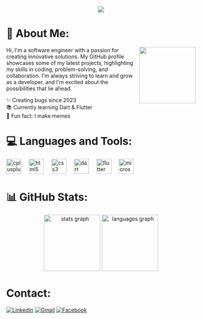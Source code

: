 <h1 align="center">
    <img src="https://readme-typing-svg.herokuapp.com/?font=Righteous&size=35&center=true&vCenter=true&width=500&height=70&duration=4000&lines=Hi+There!+👋;+I'm+Mohab+Mohamed!;" />
</h1>

# 💫 About Me:
<p align="left">
  <img align="right" height="150" src="https://media.giphy.com/media/13HgwGsXF0aiGY/giphy.gif?cid=790b7611vvbrgopvwkb35z7bbe6zt4sq0pql474iexze7rqp&ep=v1_gifs_search&rid=giphy.gif&ct=g"  />
Hi, I'm a software engineer with a passion for creating innovative solutions. My GitHub profile showcases some of my latest projects, highlighting my skills in coding, problem-solving, and collaboration. I'm always striving to learn and grow as a developer, and I'm excited about the possibilities that lie ahead.</p>
<p align="left">✨ Creating bugs since 2023<br>📚 Currently learning Dart & Flutter<br>🎲 Fun fact: I make memes</p>

# 💻 Languages and Tools:

<div align="left">
  <img src="https://cdn.jsdelivr.net/gh/devicons/devicon/icons/cplusplus/cplusplus-original.svg" height="40" alt="cplusplus logo"  />
  <img width="12" />
  <img src="https://cdn.jsdelivr.net/gh/devicons/devicon/icons/html5/html5-original.svg" height="40" alt="html5 logo"  />
  <img width="12" />
  <img src="https://cdn.jsdelivr.net/gh/devicons/devicon/icons/css3/css3-original.svg" height="40" alt="css3 logo"  />
  <img width="12" />
  <img src="https://cdn.jsdelivr.net/gh/devicons/devicon/icons/dart/dart-original.svg" height="40" alt="dart logo"  />
  <img width="12" />
  <img src="https://cdn.jsdelivr.net/gh/devicons/devicon/icons/flutter/flutter-original.svg" height="40" alt="flutter logo"  />
  <img width="12" />
  <img src="https://cdn.jsdelivr.net/gh/devicons/devicon/icons/microsoftsqlserver/microsoftsqlserver-plain.svg" height="40" alt="microsoftsqlserver logo"  />
</div>

# 📊 GitHub Stats:

<div align="center">
  <img src="https://github-readme-stats.vercel.app/api?username=MohabFawzy&hide_title=false&hide_rank=false&show_icons=true&include_all_commits=true&count_private=true&disable_animations=false&theme=dark&locale=en&hide_border=false&order=1" height="150" alt="stats graph"  />
  <img src="https://github-readme-stats.vercel.app/api/top-langs?username=MohabFawzy&locale=en&hide_title=false&layout=compact&card_width=320&langs_count=5&theme=dark&hide_border=false&order=2" height="150" alt="languages graph"  />
</div>

# Contact:
<div class="container" style="height: 400px;">

[![LinkedIn](https://raw.githubusercontent.com/maurodesouza/profile-readme-generator/master/src/assets/icons/social/linkedin/default.svg)](https://www.linkedin.com/in/mohab-mohamed-fawzy)
[![Gmail](https://raw.githubusercontent.com/maurodesouza/profile-readme-generator/master/src/assets/icons/social/gmail/default.svg)](mailto:mohabmohameed5204@gmail.com)
[![Facebook](https://raw.githubusercontent.com/maurodesouza/profile-readme-generator/master/src/assets/icons/social/facebook/default.svg)](https://www.facebook.com/MohabMohamedFawzy22)
</div>
